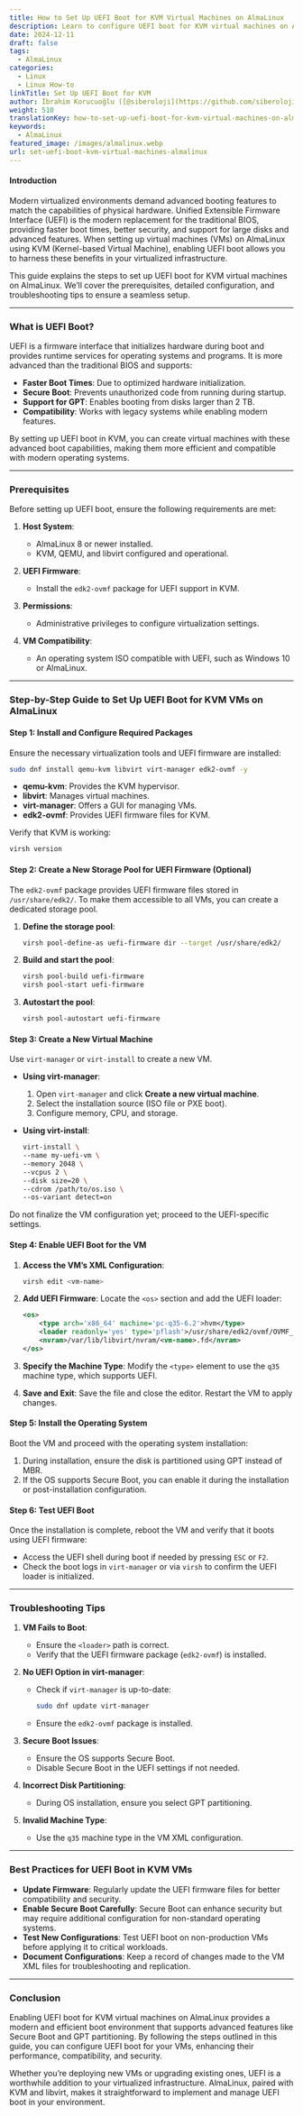 ```yaml
---
title: How to Set Up UEFI Boot for KVM Virtual Machines on AlmaLinux
description: Learn to configure UEFI boot for KVM virtual machines on AlmaLinux with this step-by-step guide. Includes prerequisites, setup, and troubleshooting tips.
date: 2024-12-11
draft: false
tags:
  - AlmaLinux
categories:
  - Linux
  - Linux How-to
linkTitle: Set Up UEFI Boot for KVM
author: İbrahim Korucuoğlu ([@siberoloji](https://github.com/siberoloji))
weight: 510
translationKey: how-to-set-up-uefi-boot-for-kvm-virtual-machines-on-almalinux
keywords:
  - AlmaLinux
featured_image: /images/almalinux.webp
url: set-uefi-boot-kvm-virtual-machines-almalinux
---
```

#### Introduction

Modern virtualized environments demand advanced booting features to match the capabilities of physical hardware. Unified Extensible Firmware Interface (UEFI) is the modern replacement for the traditional BIOS, providing faster boot times, better security, and support for large disks and advanced features. When setting up virtual machines (VMs) on AlmaLinux using KVM (Kernel-based Virtual Machine), enabling UEFI boot allows you to harness these benefits in your virtualized infrastructure.

This guide explains the steps to set up UEFI boot for KVM virtual machines on AlmaLinux. We’ll cover the prerequisites, detailed configuration, and troubleshooting tips to ensure a seamless setup.

---

### What is UEFI Boot?

UEFI is a firmware interface that initializes hardware during boot and provides runtime services for operating systems and programs. It is more advanced than the traditional BIOS and supports:

- **Faster Boot Times**: Due to optimized hardware initialization.
- **Secure Boot**: Prevents unauthorized code from running during startup.
- **Support for GPT**: Enables booting from disks larger than 2 TB.
- **Compatibility**: Works with legacy systems while enabling modern features.

By setting up UEFI boot in KVM, you can create virtual machines with these advanced boot capabilities, making them more efficient and compatible with modern operating systems.

---

### Prerequisites

Before setting up UEFI boot, ensure the following requirements are met:

1. **Host System**:
   - AlmaLinux 8 or newer installed.
   - KVM, QEMU, and libvirt configured and operational.

2. **UEFI Firmware**:
   - Install the `edk2-ovmf` package for UEFI support in KVM.

3. **Permissions**:
   - Administrative privileges to configure virtualization settings.

4. **VM Compatibility**:
   - An operating system ISO compatible with UEFI, such as Windows 10 or AlmaLinux.

---

### Step-by-Step Guide to Set Up UEFI Boot for KVM VMs on AlmaLinux

#### Step 1: Install and Configure Required Packages

Ensure the necessary virtualization tools and UEFI firmware are installed:

```bash
sudo dnf install qemu-kvm libvirt virt-manager edk2-ovmf -y
```

- **qemu-kvm**: Provides the KVM hypervisor.
- **libvirt**: Manages virtual machines.
- **virt-manager**: Offers a GUI for managing VMs.
- **edk2-ovmf**: Provides UEFI firmware files for KVM.

Verify that KVM is working:

```bash
virsh version
```

#### Step 2: Create a New Storage Pool for UEFI Firmware (Optional)

The `edk2-ovmf` package provides UEFI firmware files stored in `/usr/share/edk2/`. To make them accessible to all VMs, you can create a dedicated storage pool.

1. **Define the storage pool**:

   ```bash
   virsh pool-define-as uefi-firmware dir --target /usr/share/edk2/
   ```

2. **Build and start the pool**:

   ```bash
   virsh pool-build uefi-firmware
   virsh pool-start uefi-firmware
   ```

3. **Autostart the pool**:

   ```bash
   virsh pool-autostart uefi-firmware
   ```

#### Step 3: Create a New Virtual Machine

Use `virt-manager` or `virt-install` to create a new VM.

- **Using virt-manager**:
  1. Open `virt-manager` and click **Create a new virtual machine**.
  2. Select the installation source (ISO file or PXE boot).
  3. Configure memory, CPU, and storage.

- **Using virt-install**:

   ```bash
   virt-install \
   --name my-uefi-vm \
   --memory 2048 \
   --vcpus 2 \
   --disk size=20 \
   --cdrom /path/to/os.iso \
   --os-variant detect=on
   ```

Do not finalize the VM configuration yet; proceed to the UEFI-specific settings.

#### Step 4: Enable UEFI Boot for the VM

1. **Access the VM’s XML Configuration**:

   ```bash
   virsh edit <vm-name>
   ```

2. **Add UEFI Firmware**:
   Locate the `<os>` section and add the UEFI loader:

   ```xml
   <os>
       <type arch='x86_64' machine='pc-q35-6.2'>hvm</type>
       <loader readonly='yes' type='pflash'>/usr/share/edk2/ovmf/OVMF_CODE.fd</loader>
       <nvram>/var/lib/libvirt/nvram/<vm-name>.fd</nvram>
   </os>
   ```

3. **Specify the Machine Type**:
   Modify the `<type>` element to use the `q35` machine type, which supports UEFI.

4. **Save and Exit**:
   Save the file and close the editor. Restart the VM to apply changes.

#### Step 5: Install the Operating System

Boot the VM and proceed with the operating system installation:

1. During installation, ensure the disk is partitioned using GPT instead of MBR.
2. If the OS supports Secure Boot, you can enable it during the installation or post-installation configuration.

#### Step 6: Test UEFI Boot

Once the installation is complete, reboot the VM and verify that it boots using UEFI firmware:

- Access the UEFI shell during boot if needed by pressing `ESC` or `F2`.
- Check the boot logs in `virt-manager` or via `virsh` to confirm the UEFI loader is initialized.

---

### Troubleshooting Tips

1. **VM Fails to Boot**:
   - Ensure the `<loader>` path is correct.
   - Verify that the UEFI firmware package (`edk2-ovmf`) is installed.

2. **No UEFI Option in virt-manager**:
   - Check if `virt-manager` is up-to-date:

     ```bash
     sudo dnf update virt-manager
     ```

   - Ensure the `edk2-ovmf` package is installed.

3. **Secure Boot Issues**:
   - Ensure the OS supports Secure Boot.
   - Disable Secure Boot in the UEFI settings if not needed.

4. **Incorrect Disk Partitioning**:
   - During OS installation, ensure you select GPT partitioning.

5. **Invalid Machine Type**:
   - Use the `q35` machine type in the VM XML configuration.

---

### Best Practices for UEFI Boot in KVM VMs

- **Update Firmware**: Regularly update the UEFI firmware files for better compatibility and security.
- **Enable Secure Boot Carefully**: Secure Boot can enhance security but may require additional configuration for non-standard operating systems.
- **Test New Configurations**: Test UEFI boot on non-production VMs before applying it to critical workloads.
- **Document Configurations**: Keep a record of changes made to the VM XML files for troubleshooting and replication.

---

### Conclusion

Enabling UEFI boot for KVM virtual machines on AlmaLinux provides a modern and efficient boot environment that supports advanced features like Secure Boot and GPT partitioning. By following the steps outlined in this guide, you can configure UEFI boot for your VMs, enhancing their performance, compatibility, and security.

Whether you’re deploying new VMs or upgrading existing ones, UEFI is a worthwhile addition to your virtualized infrastructure. AlmaLinux, paired with KVM and libvirt, makes it straightforward to implement and manage UEFI boot in your environment.
